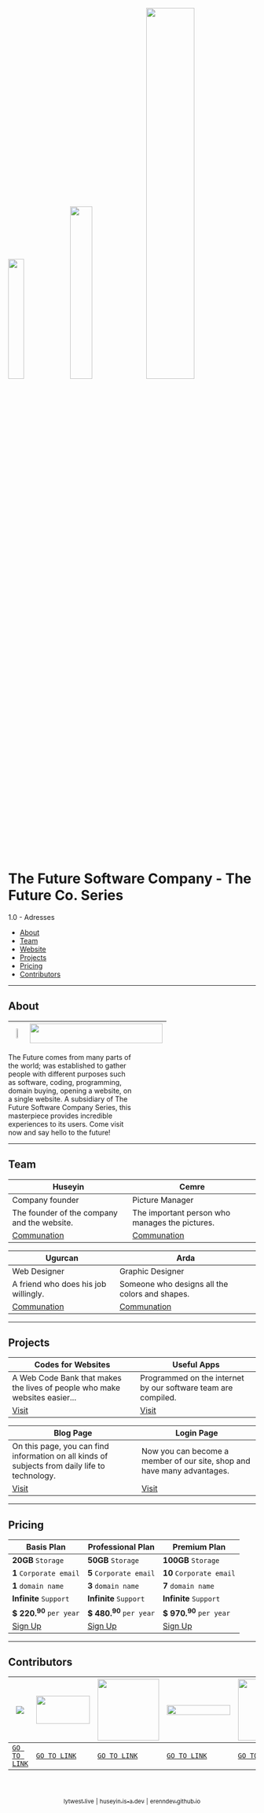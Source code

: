 <img width="25%" src="https://futuree.netlify.app/resimler/futurebanner2.png"><img width="30%" src="https://futuree.netlify.app/resimler/future-co-logo.png"><picture>
    <source width="44%" media="(prefers-color-scheme: dark)" srcset="https://socialify.git.ci/thefuture-org/.github/image?description=1&font=Raleway&owner=0&pattern=Solid&theme=Dark">
    <img width="44%" src="https://socialify.git.ci/thefuture-org/.github/image?description=1&font=Raleway&owner=0&pattern=Solid&theme=Light">
  </picture>

# The Future Software Company - The Future Co. Series
1.0 - Adresses
  - <a href="#About">About</a>
  - <a href="#Team">Team</a>
  - [Website](https://futuree.netlify.app/en)
  - <a href="#Projects">Projects</a>
  - <a href="#Pricing">Pricing</a>
  - <a href="#Contributors">Contributors</a>
  
-----------------------------------------------------------------------------------------------------

## About
| <a href="https://futuree.netlify.app/en"><img width="20%" src="https://futuree.netlify.app/resimler/futurelogo.png"></a> | <img width="270px" height="40px" src="https://api.netlify.com/api/v1/badges/c0bfaa27-8c92-486a-9522-c782f2f86ae0/deploy-status"> |
| ------------- | ------------- |

<p style="max-width:50%;">The Future comes from many parts of the world; was established to gather people with different purposes such as software, coding, programming, domain buying, opening a website, on a single website. A subsidiary of The Future Software Company Series, this masterpiece provides incredible experiences to its users. Come visit now and say hello to the future!</p>

------------------------------------------------------------------------------------------------

## Team
| Huseyin  | Cemre |
| ------------- | ------------- |
| Company founder  | Picture Manager  |
| The founder of the company and the website. | The important person who manages the pictures. |
| [Communation](mailto:huseyinncinar0@gmail.com) | [Communation](mailto:@gmail.com) |


| Ugurcan  | Arda |
| ------------- | ------------- |
| Web Designer  | Graphic Designer  |
| A friend who does his job willingly. | Someone who designs all the colors and shapes. |
| [Communation](mailto:@gmail.com) | [Communation](mailto:@gmail.com) |

------------------------------------------------------------------------------------------------------

## Projects
| Codes for Websites  | Useful Apps |
| ------------- | ------------- |
| A Web Code Bank that makes the lives of people who make websites easier...  | Programmed on the internet by our software team are compiled.  |
| [Visit](https://futuree.netlify.app/en/coding)  | [Visit](https://futuree.netlify.app/en/apps)  |

| Blog Page  | Login Page |
| ------------- | ------------- |
| On this page, you can find information on all kinds of subjects from daily life to technology.  | Now you can become a member of our site, shop and have many advantages.  |
| [Visit](https://futuree.netlify.app/blog)  | [Visit](https://futuree.netlify.app/en/login)  |

------------------------------------------------------------------------------------------------------

## Pricing
| Basis Plan  | Professional Plan | Premium Plan |
| ------------- | ------------- | ------------- |
| **20GB** `Storage` | **50GB** `Storage` | **100GB** `Storage` |
| **1** `Corporate email` | **5** `Corporate email` | **10** `Corporate email` |
| **1** `domain name` | **3** `domain name` | **7** `domain name` |
| **Infinite** `Support` | **Infinite** `Support` | **Infinite** `Support` |
| **$ 220.<sup>90</sup>** `per year` | **$ 480.<sup>90</sup>** `per year` | **$ 970.<sup>90</sup>** `per year` |
| [Sign Up](https://futuree.netlify.app/en#fiyat) | [Sign Up](https://futuree.netlify.app/en#fiyat) | [Sign Up](https://futuree.netlify.app/en#fiyat) |

------------------------------------------------------------------------------------------------------

## Contributors
| ![](https://futuree.netlify.app/resimler/netlify.jpg) | <img src="https://www.w3schools.com/images/w3schools_logo_436_2.png" style="width:109px;height:57px;"> | <img src="https://futuree.netlify.app/resimler/futurebanner.png" style="width:125px;height:125px;"> | <img src="https://www.wallpaperbetter.com/public/css/logo.svg" width="129px" height="20px"> | <img src="https://futuree.netlify.app/resimler/pexels.png" style="width:125px;height:125px;"> |
| ------------- | ------------- | ------------- | ----------- | ----------- |
| [`GO TO LINK`](https://netlify.com) | [`GO TO LINK`](https://www.w3schools.com) | [`GO TO LINK`](https://futuree.netlify.app/en) | [`GO TO LINK`](https://www.wallpaperbetter.com/) | [`GO TO LINK`](https://www.pexels.com) |
<br>
<br>
<div align="center"><a href="https://lytwest.live"><sub>lytwest.live</sub></a>  <sub>|</sub>  <a href="https://futuree.netlify.app/en"><sub>huseyin.is-a.dev</sub></a>  <sub>|</sub>  <a href="https://erenndev.github.io"><sub>erenndev.github.io</sub></a></div>


